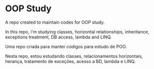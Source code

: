 # OOP Study
 A repo created to maintain codes for OOP study.

In this repo, i'm studying classes, horizontal relationships, inheritance, exceptions treatment, DB access, lambda and LINQ.



Uma repo criada para manter códigos para estudo  de POO.

Nesta repo, estou estudando classes, relacionamentos horizontais, herança, tratamento de exceções, acesso a BD, lambda e LINQ.
